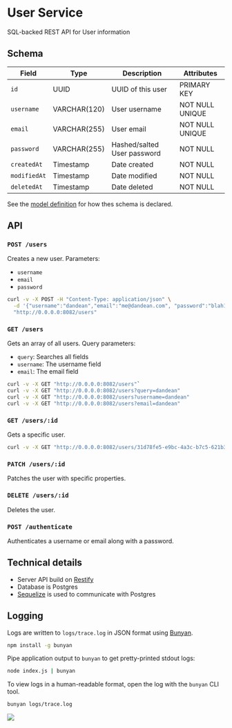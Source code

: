User Service
============

SQL-backed REST API for User information


Schema
------

| Field               | Type         | Description                 | Attributes      |
| ------------------- | ---------    | --------------------------- | --------------- | 
| `id`                | UUID         | UUID of this user           | PRIMARY KEY     |
| `username`          | VARCHAR(120) | User username               | NOT NULL UNIQUE |
| `email`             | VARCHAR(255) | User email                  | NOT NULL UNIQUE |
| `password`          | VARCHAR(255) | Hashed/salted User password | NOT NULL        |
| `createdAt`         | Timestamp    | Date created                | NOT NULL        |
| `modifiedAt`        | Timestamp    | Date modified               | NOT NULL        |
| `deletedAt`         | Timestamp    | Date deleted                | NOT NULL        |

See the [model definition](lib/models/user.js) for how thes schema is declared.


API
---

### `POST /users`

Creates a new user. Parameters:

* `username`
* `email`
* `password`

```sh
curl -v -X POST -H "Content-Type: application/json" \
  -d '{"username":"dandean","email":"me@dandean.com", "password":"blah1234"}' \
  "http://0.0.0.0:8082/users"
```


### `GET /users`

Gets an array of all users. Query parameters:

* `query`: Searches all fields
* `username`: The username field
* `email`: The email field

```sh
curl -v -X GET "http://0.0.0.0:8082/users"`
curl -v -X GET "http://0.0.0.0:8082/users?query=dandean"
curl -v -X GET "http://0.0.0.0:8082/users?username=dandean"
curl -v -X GET "http://0.0.0.0:8082/users?email=dandean"
```


### `GET /users/:id`

Gets a specific user.

```sh
curl -v -X GET "http://0.0.0.0:8082/users/31d78fe5-e9bc-4a3c-b7c5-621b307a1a5f"
```


### `PATCH /users/:id`

Patches the user with specific properties.


### `DELETE /users/:id`

Deletes the user.


### `POST /authenticate`

Authenticates a username or email along with a password.


Technical details
-----------------

* Server API build on [Restify](https://github.com/mcavage/node-restify)
* Database is Postgres
* [Sequelize](http://sequelizejs.com/) is used to communicate with Postgres


Logging
-------

Logs are written to `logs/trace.log` in JSON format using [Bunyan](https://github.com/trentm/node-bunyan).

```sh
npm install -g bunyan
```

Pipe application output to `bunyan` to get pretty-printed stdout logs:

```sh
node index.js | bunyan
```

To view logs in a human-readable format, open the log with the `bunyan` CLI tool.

```sh
bunyan logs/trace.log
```

![](https://f.cloud.github.com/assets/18332/2378250/909469f2-a88c-11e3-9a82-5b369a833184.png)
